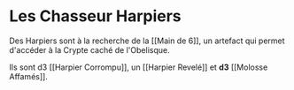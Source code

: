 # Les Chasseur Harpiers
Des Harpiers sont à la recherche de la [[Main de 6]], un artefact qui permet d'accéder à la Crypte caché de l'Obelisque.

Ils sont d3 [[Harpier Corrompu]], un [[Harpier Revelé]] et **d3** [[Molosse Affamés]]. 